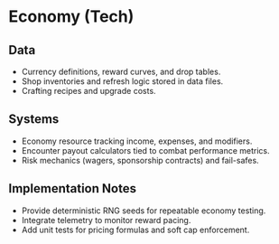 # Economy (Tech)

## Data
- Currency definitions, reward curves, and drop tables.
- Shop inventories and refresh logic stored in data files.
- Crafting recipes and upgrade costs.

## Systems
- Economy resource tracking income, expenses, and modifiers.
- Encounter payout calculators tied to combat performance metrics.
- Risk mechanics (wagers, sponsorship contracts) and fail-safes.

## Implementation Notes
- Provide deterministic RNG seeds for repeatable economy testing.
- Integrate telemetry to monitor reward pacing.
- Add unit tests for pricing formulas and soft cap enforcement.
